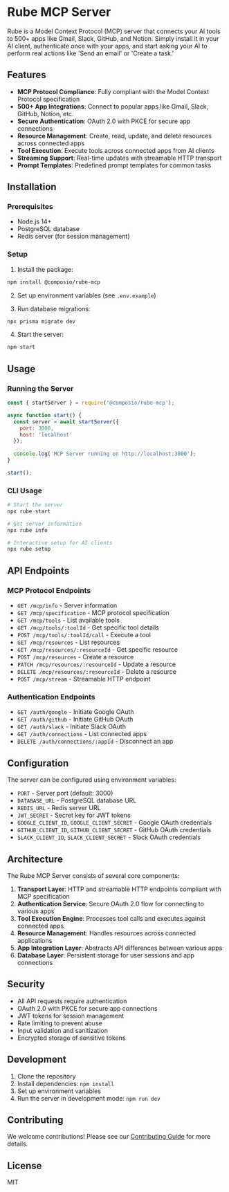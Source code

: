 # Rube MCP Server

Rube is a Model Context Protocol (MCP) server that connects your AI tools to 500+ apps like Gmail, Slack, GitHub, and Notion. Simply install it in your AI client, authenticate once with your apps, and start asking your AI to perform real actions like 'Send an email' or 'Create a task.'

## Features

- **MCP Protocol Compliance**: Fully compliant with the Model Context Protocol specification
- **500+ App Integrations**: Connect to popular apps like Gmail, Slack, GitHub, Notion, etc.
- **Secure Authentication**: OAuth 2.0 with PKCE for secure app connections
- **Resource Management**: Create, read, update, and delete resources across connected apps
- **Tool Execution**: Execute tools across connected apps from AI clients
- **Streaming Support**: Real-time updates with streamable HTTP transport
- **Prompt Templates**: Predefined prompt templates for common tasks

## Installation

### Prerequisites

- Node.js 14+ 
- PostgreSQL database
- Redis server (for session management)

### Setup

1. Install the package:
```bash
npm install @composio/rube-mcp
```

2. Set up environment variables (see `.env.example`)

3. Run database migrations:
```bash
npx prisma migrate dev
```

4. Start the server:
```bash
npm start
```

## Usage

### Running the Server

```javascript
const { startServer } = require('@composio/rube-mcp');

async function start() {
  const server = await startServer({
    port: 3000,
    host: 'localhost'
  });
  
  console.log('MCP Server running on http://localhost:3000');
}

start();
```

### CLI Usage

```bash
# Start the server
npx rube start

# Get server information
npx rube info

# Interactive setup for AI clients
npx rube setup
```

## API Endpoints

### MCP Protocol Endpoints

- `GET /mcp/info` - Server information
- `GET /mcp/specification` - MCP protocol specification
- `GET /mcp/tools` - List available tools
- `GET /mcp/tools/:toolId` - Get specific tool details
- `POST /mcp/tools/:toolId/call` - Execute a tool
- `GET /mcp/resources` - List resources
- `GET /mcp/resources/:resourceId` - Get specific resource
- `POST /mcp/resources` - Create a resource
- `PATCH /mcp/resources/:resourceId` - Update a resource
- `DELETE /mcp/resources/:resourceId` - Delete a resource
- `POST /mcp/stream` - Streamable HTTP endpoint

### Authentication Endpoints

- `GET /auth/google` - Initiate Google OAuth
- `GET /auth/github` - Initiate GitHub OAuth
- `GET /auth/slack` - Initiate Slack OAuth
- `GET /auth/connections` - List connected apps
- `DELETE /auth/connections/:appId` - Disconnect an app

## Configuration

The server can be configured using environment variables:

- `PORT` - Server port (default: 3000)
- `DATABASE_URL` - PostgreSQL database URL
- `REDIS_URL` - Redis server URL
- `JWT_SECRET` - Secret key for JWT tokens
- `GOOGLE_CLIENT_ID`, `GOOGLE_CLIENT_SECRET` - Google OAuth credentials
- `GITHUB_CLIENT_ID`, `GITHUB_CLIENT_SECRET` - GitHub OAuth credentials
- `SLACK_CLIENT_ID`, `SLACK_CLIENT_SECRET` - Slack OAuth credentials

## Architecture

The Rube MCP Server consists of several core components:

1. **Transport Layer**: HTTP and streamable HTTP endpoints compliant with MCP specification
2. **Authentication Service**: Secure OAuth 2.0 flow for connecting to various apps
3. **Tool Execution Engine**: Processes tool calls and executes against connected apps
4. **Resource Management**: Handles resources across connected applications
5. **App Integration Layer**: Abstracts API differences between various apps
6. **Database Layer**: Persistent storage for user sessions and app connections

## Security

- All API requests require authentication
- OAuth 2.0 with PKCE for secure app connections
- JWT tokens for session management
- Rate limiting to prevent abuse
- Input validation and sanitization
- Encrypted storage of sensitive tokens

## Development

1. Clone the repository
2. Install dependencies: `npm install`
3. Set up environment variables
4. Run the server in development mode: `npm run dev`

## Contributing

We welcome contributions! Please see our [Contributing Guide](CONTRIBUTING.md) for more details.

## License

MIT